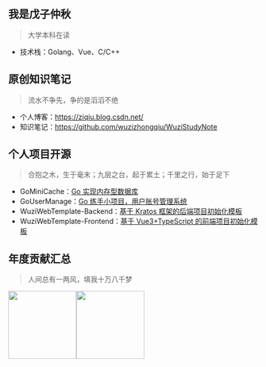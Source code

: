 ## 我是戊子仲秋
> 大学本科在读
* 技术栈：Golang、Vue、C/C++


## 原创知识笔记
> 流水不争先，争的是滔滔不绝
* 个人博客：https://ziqiu.blog.csdn.net/
* 知识笔记：https://github.com/wuzizhongqiu/WuziStudyNote


## 个人项目开源
> 合抱之木，生于毫末；九层之台，起于累土；千里之行，始于足下
* GoMiniCache：[Go 实现内存型数据库](https://github.com/wuzizhongqiu/GoMiniCache)
* GoUserManage：[Go 练手小项目，用户账号管理系统](https://github.com/wuzizhongqiu/GoUserManage)
* WuziWebTemplate-Backend：[基于 Kratos 框架的后端项目初始化模板](https://github.com/wuzizhongqiu/WuziWebTemplate-Backend)
* WuziWebTemplate-Frontend：[基于 Vue3+TypeScript 的前端项目初始化模板](https://github.com/wuzizhongqiu/WuziWebTemplate-Frontend)

## 年度贡献汇总
> 人间总有一两风，填我十万八千梦

<img align="" height="137px" src="https://github-readme-stats.vercel.app/api?username=wuzizhongqiu&hide_title=true&hide_border=true&show_icons=true&include_all_commits=true&line_height=21&bg_color=0,EC6C6C,FFD479,FFFC79,73FA79&theme=graywhite&locale=cn" /><img align="" height="137px" src="https://github-readme-stats.vercel.app/api/top-langs/?username=wuzizhongqiu&hide_title=true&hide_border=true&layout=compact&bg_color=0,73FA79,73FDFF,D783FF&theme=graywhite&locale=cn" />

